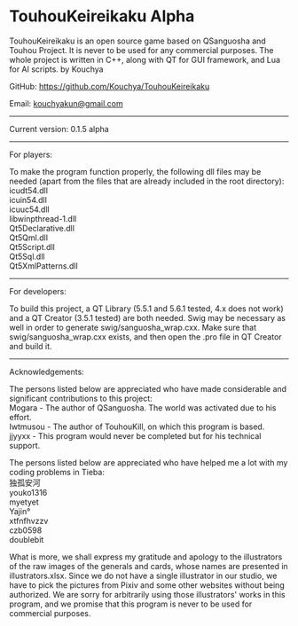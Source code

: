 TouhouKeireikaku Alpha
=====================================

TouhouKeireikaku is an open source game based on QSanguosha and Touhou Project. It is never to be
used for any commercial purposes.
The whole project is written in C++, along with QT for GUI framework, and Lua for AI scripts.	by Kouchya

GitHub: https://github.com/Kouchya/TouhouKeireikaku

Email: kouchyakun@gmail.com

*************************************

Current version: 0.1.5 alpha

*************************************

For players:

To make the program function properly, the following dll files may be needed (apart from the files
that are already included in the root directory):<br>
	icudt54.dll<br>
	icuin54.dll<br>
	icuuc54.dll<br>
	libwinpthread-1.dll<br>
	Qt5Declarative.dll<br>
	Qt5Qml.dll<br>
	Qt5Script.dll<br>
	Qt5Sql.dll<br>
	Qt5XmlPatterns.dll<br>

*************************************

For developers:

To build this project, a QT Library (5.5.1 and 5.6.1 tested, 4.x does not work) and a QT Creator (3.5.1 tested) are both needed.
Swig may be necessary as well in order to generate swig/sanguosha_wrap.cxx.
Make sure that swig/sanguosha_wrap.cxx exists, and then open the .pro file in QT Creator and build it.

*************************************

Acknowledgements:

The persons listed below are appreciated who have made considerable and significant contributions to this project:<br>
	Mogara - The author of QSanguosha. The world was activated due to his effort.<br>
	Iwtmusou - The author of TouhouKill, on which this program is based.<br>
	jjyyxx - This program would never be completed but for his technical support.<br>

The persons listed below are appreciated who have helped me a lot with my coding problems in Tieba:<br>
	独孤安河<br>
	youko1316<br>
	myetyet<br>
	Yajin°<br>
	xtfnfhvzzv<br>
	czb0598<br>
	doublebit<br>

What is more, we shall express my gratitude and apology to the illustrators of the raw images of the generals and cards, whose names are
presented in illustrators.xlsx. Since we do not have a single illustrator in our studio, we have to pick the pictures from Pixiv and some
other websites without being authorized. We are sorry for arbitrarily using those illustrators' works in this program, and we promise that
this program is never to be used for commercial purposes.



	